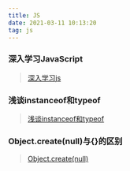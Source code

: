 ```yaml
---
title: JS
date: 2021-03-11 10:13:20
tag: js
---
```


### 深入学习JavaScript
>[深入学习js](/All/js/deepStudy "深入学习js")

### 浅谈instanceof和typeof
>[浅谈instanceof和typeof](/All/js/other/instanceof "浅谈instanceof和typeof")

### Object.create(null)与{}的区别
>[Object.create(null)](/All/js/other/objectCreate "Object.create(null)")